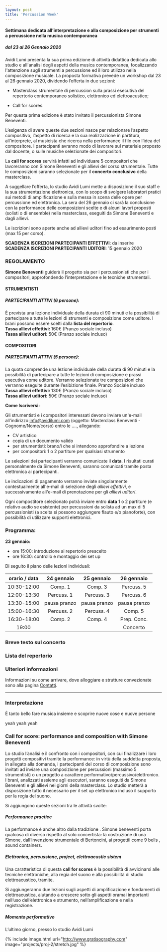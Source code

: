```yaml
---
layout: post
title: 'Percussion Week'
---
```



#### Settimana dedicata all’interpretazione e alla composizione per strumenti a percussione nella musica contemporanea

##### dal 23 al 26 Gennaio 2020

Avidi Lumi presenta la sua prima edizione di attività didattica dedicata allo studio e all'analisi degli aspetti della musica contemporanea, focalizzando l'attenzione sugli strumenti a percussione ed il loro utilizzo nella composizione  musicale.
La proposta formativa prevede un workshop dal 23 al 26 gennaio 2020, dividendo l’offerta in due sezioni:

* Masterclass strumentale di percussion sulla prassi esecutiva del repertorio contemporaneo solistico, elettronico ed elettroacustico;

* Call for scores.

Per questa prima edizione è stato invitato il percussionista Simone Beneventi.

L’esigenza di avere queste due sezioni nasce per relazionare l’aspetto compositivo, l’aspetto di ricerca e la sua realizzazione in partitura, all’interprete, al musicista che ricerca nella performance il filo con l’idea del compositore. I partecipanti avranno modo di lavorare sul materiale proposto dal docente, o sulle musiche selezionate dei compositori.

La **call for scores** servirà infatti ad individuare 5 compositori che lavoreranno con Simone Beneventi e gli allievi del corso strumentale. Tutte le composizioni saranno selezionate per il **concerto conclusivo** della masterclass.

A suggellare l’offerta, lo studio Avidi Lumi mette a disposizione il suo staff e la sua strumentazione elettronica, con lo scopo di svolgere laboratori pratici sui metodi di amplificazione e sulla messa in scena delle opere per percussione ed elettronica.
La sera del 26 gennaio ci sarà la conclusione con la performance delle composizioni scelte e di alcuni lavori proposti (solisti o di ensemble) nella masterclass, eseguiti da Simone Beneventi e dagli allievi.

Le iscrizioni sono aperte anche ad allievi uditori fino ad esaurimento posti (max 15 per corso).

**SCADENZA ISCRIZIONI PARTECIPANTI EFFETTIVI**: da inserire<br>
**SCADENZA ISCRIZIONI PARTECIPANTI UDITORI**: 15 gennaio 2020



### REGOLAMENTO

**Simone Beneventi** guiderà il progetto sia per i percussionisti che per i compositori, approfondendo l’interpretazione e le tecniche strumentali.


#### STRUMENTISTI
##### PARTECIPANTI ATTIVI (6 persone):
È prevista una lezione individuale della durata di 90 minuti e la possibilità di partecipare a tutte le lezioni di strumenti e composizione come uditore. I brani possono essere scelti dalla **lista del repertorio**.
<br>
**Tassa allievi effettivi:** 160€ (Pranzo sociale incluso)<br>
**Tassa allievi uditori:** 50€ (Pranzo sociale incluso)


#### COMPOSITORI
##### PARTECIPANTI ATTIVI (5 persone):
La quota comprende una lezione individuale della durata di 90 minuti e la possibilità di partecipare a tutte le lezioni di composizione e prassi esecutiva come uditore. Verranno selezionate tre composizioni che verranno eseguite durante l’esibizione finale. Pranzo Sociale incluso
<br>
**Tassa allievi effettivi:** 130€ (Pranzo sociale incluso)<br>
**Tassa allievi uditori:** 50€ (Pranzo sociale incluso)



**Come Iscriversi:**

Gli strumentisti e i compositori interessati devono inviare un'e-mail all’indirizzo info@avidilumi.com (oggetto: Masterclass Beneventi - Cognome/Nome/corso) entro le …., allegando:

* CV artistico
* copia di un documento valido
* per strumentisti: brano/i che si intendono approfondire a lezione
* per compositori: 1 o 2 partiture per qualsiasi strumento

Le selezioni dei partecipanti verranno comunicate il **data**. I risultati curati personalmente da Simone Beneventi, saranno comunicati tramite posta elettronica ai partecipanti.

Le indicazioni di pagamento verranno inviate singolarmente contestualmente all'e-mail di selezione degli *allievi effettivi*, e successivamente all'e-mail di prenotazione per gli *allievi uditori*.


Ogni compostitore selezionato potrà inviare entro **data** 1 o 2 partiture (e relativo audio se esistente) per percussioni da solista ad un max di 5 percussionisti (a scelta si possono aggiungere flauto e/o pianoforte), con possibilità di utilizzare supporti elettronici.


### Programma:

**23 gennaio:** 
* ore 15:00: introduzione al repertorio prescelto 
* ore 16:30: controllo e montaggio dei set up


Di seguito il piano delle lezioni individuali:

orario / data           | 24 gennaio            | 25 gennaio            | 26 gennaio
:---------------------: | :-------------------: | :-------------------: | :-------------------:
10:30-12:00           | Comp. 1 | Comp. 3 | Percuss. 5
12:00-13:30           | Percuss. 1 | Percuss. 3 | Percuss. 6
13:30-15:00           | pausa pranzo | pausa pranzo | pausa pranzo
15:00-16:30           | Percuss. 2 | Percuss. 4 | Comp. 5
16:30-18:00           | Comp. 2 | Comp. 4 | Prep. Conc.
19:00                 |                             |                             | Concerto





### Breve testo sul concerto


### Lista del repertorio

### Ulteriori informazioni

Informazioni su come arrivare, dove alloggiare e strutture convezionate sono alla pagina <a href="{{ site.url }}/pages/contact.html" target="_blank">Contatti</a>.


-------------------------

### Interpretazione


È tanto bello fare musica insieme e scoprire nuove cose e nuove persone

yeah yeah yeah









### Call for score: performance and composition with Simone Beneventi

Lo studio l’analisi  e il confronto con i compositori, con cui finalizzare i loro progetti compositivi tramite la performance: in virtù della suddetta proposta, in allegato alla domanda, i partecipanti del corso di composizione sono invitati ad inviare una composizione per percussioni (massimo 5 strumentisti) o un progetto a carattere performativo/percussivo/elettronico.
I brani, analizzati assieme agli esecutori, saranno eseguiti da Simone Beneventi e gli allievi nei giorni della masterclass.
Lo studio metterà a disposizione tutto il necessario per il set up elettronico incluso il supporto per la regia del suono.

Si aggiungono queste sezioni tra le attività svolte:


##### Performance practice

La performance è anche altro dalla tradizione	.
 Simone beneventi porta qualcosa di  diverso rispetto al solo concertista:  la costruzione di una Simone, dall’invenzione strumentale di Bertoncini, ai progettii come 9 bells , sound containers.


##### Elettronica, percussione, project, elettroacustic sistem

Una caratteristica di questa **call for scores** è la possibilità di avvicinarsi alle tecniche elettroniche, alla regia del suono e alla possibilità di studio elettroacustico, tramite.

Si aggiungeranno due lezioni sugli aspetti di amplificazione e fondamenti di  elettroacustica, aiutando a crescere sotto gli aspetti oramai importanti nell’uso dell’elettronica e strumento, nell’amplificazione e nella registrazione.




##### Momento performativo

L’ultimo giorno, presso lo studio Avidi Lumi








{% include image.html url="http://www.gratisography.com" image="projects/proj-2/stretch.jpg" %}
